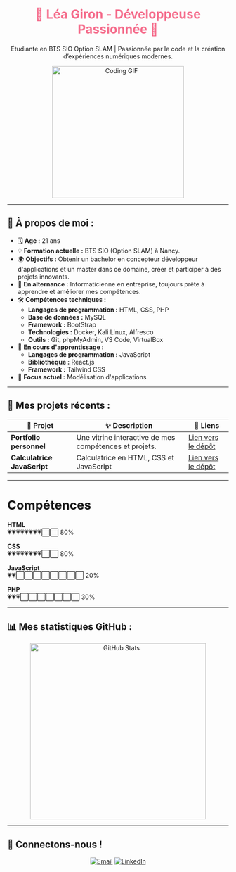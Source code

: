 <div align="center">
  <h1 style="color: #F56D8C;">🌸 Léa Giron - Développeuse Passionnée 🌸</h1>
  <p style="color: #EC9DA9;">
  <p>
    Étudiante en BTS SIO Option SLAM | Passionnée par le code et la création d’expériences numériques modernes.
  </p>
  <img src="https://media.giphy.com/media/L1R1tvI9svkIWwpVYr/giphy.gif" alt="Coding GIF" width="300"/>
</div>

---

## 🌟 À propos de moi :
- 🗓️ **Age :** 21 ans
- 💡 **Formation actuelle :** BTS SIO (Option SLAM) à Nancy.  
- 🌍 **Objectifs :** Obtenir un bachelor en concepteur développeur d'applications et un master dans ce domaine, créer et participer à des projets innovants.  
- 💼 **En alternance :** Informaticienne en entreprise, toujours prête à apprendre et améliorer mes compétences.  
- 🛠️ **Compétences techniques :**
  - **Langages de programmation :** HTML, CSS, PHP
  - **Base de données :** MySQL
  - **Framework :** BootStrap
  - **Technologies :** Docker, Kali Linux, Alfresco
  - **Outils :** Git, phpMyAdmin, VS Code, VirtualBox
- 📘 **En cours d'apprentissage :**
  - **Langages de programmation :** JavaScript
  - **Bibliothèque :** React.js
  - **Framework :** Tailwind CSS
- 🎯 **Focus actuel :** Modélisation d'applications  

---

## 💖 Mes projets récents :
| 🌸 Projet | ✨ Description | 🔗 Liens |
|--------|-------------|-------|
| **Portfolio personnel** | Une vitrine interactive de mes compétences et projets. | [Lien vers le dépôt](https://github.com/LeaGiron/Portfolio_Lea_Giron.github.io) |
| **Calculatrice JavaScript** | Calculatrice en HTML, CSS et JavaScript | [Lien vers le dépôt](https://github.com/LeaGiron/Calculatrice) |

---

# Compétences

**HTML**  
💗💗💗💗💗💗💗💗⬜⬜ 80%  

**CSS**  
💗💗💗💗💗💗💗💗⬜⬜ 80%  

**JavaScript**  
💗💗⬜⬜⬜⬜⬜⬜⬜⬜ 20%   

**PHP**  
💗💗💗⬜⬜⬜⬜⬜⬜⬜ 30%   

---

## 📊 Mes statistiques GitHub :
<div align="center">
  <img src="https://github-readme-stats.vercel.app/api?username=LeaGiron&show_icons=true&theme=dracula" alt="GitHub Stats" width="400"/>
</div>


---

## 🌺 Connectons-nous !
<p align="center">
  <a href="mailto:giron.lea@outlook.fr"><img src="https://img.shields.io/badge/Email-%23EA4335.svg?style=for-the-badge&logo=gmail&logoColor=white" alt="Email"></a>
  <a href="https://www.linkedin.com/in/léa-giron-866872227/"><img src="https://img.shields.io/badge/LinkedIn-%230077B5.svg?style=for-the-badge&logo=linkedin&logoColor=white" alt="LinkedIn"></a>
</p>

